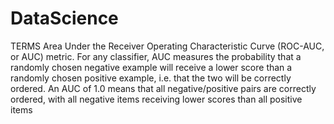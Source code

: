 # DataScience

TERMS
Area Under the Receiver Operating Characteristic Curve (ROC-AUC, or AUC) metric. For any classifier, AUC measures the probability that a randomly chosen negative example will receive a lower score than a randomly chosen positive example, i.e. that the two will be correctly ordered. An AUC of 1.0 means that all negative/positive pairs are correctly ordered, with all negative items receiving lower scores than all positive items
